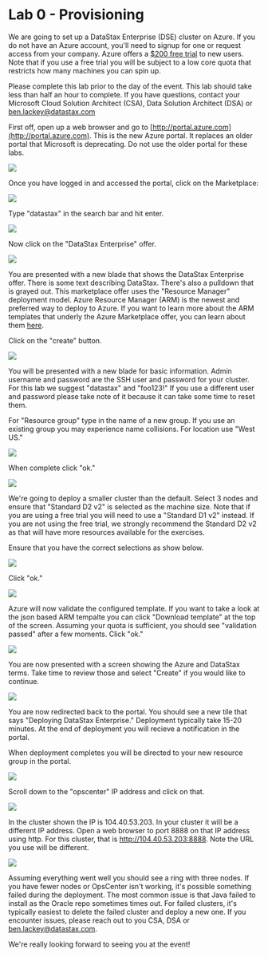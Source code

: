 # Lab 0 - Provisioning

We are going to set up a DataStax Enterprise (DSE) cluster on Azure.  If you do not have an Azure account, you'll need to signup for one or request access from your company.  Azure offers a [$200 free trial](https://azure.microsoft.com/en-us/pricing/free-trial/) to new users.  Note that if you use a free trial you will be subject to a low core quota that restricts how many machines you can spin up.

Please complete this lab prior to the day of the event.  This lab should take less than half an hour to complete.  If you have questions, contact your Microsoft Cloud Solution Architect (CSA), Data Solution Architect (DSA) or [ben.lackey@datastax.com](mailto:ben.lackey@datastax.com)

First off, open up a web browser and go to [http://portal.azure.com](http://portal.azure.com).  This is the new Azure portal.  It replaces an older portal that Microsoft is deprecating.  Do not use the older portal for these labs.

![](img/lab0-1portal.png)

Once you have logged in and accessed the portal, click on the Marketplace:

![](img/lab0-2marketplace.png)

Type "datastax" in the search bar and hit enter.

![](img/lab0-3marketplace_v502.png)

Now click on the "DataStax Enterprise" offer.

![](img/lab0-4createblade_v502.png)

You are presented with a new blade that shows the DataStax Enterprise offer.  There is some text describing DataStax.  There's also a pulldown that is grayed out.  This marketplace offer uses the "Resource Manager" deployment model.  Azure Resource Manager (ARM) is the newest and preferred way to deploy to Azure.  If you want to learn more about the ARM templates that underly the Azure Marketplace offer, you can learn about them [here](https://github.com/DSPN/azure-resource-manager-dse).

Click on the "create" button.

![](img/lab0-5basics_v502.png)

You will be presented with a new blade for basic information.  Admin username and password are the SSH user and password for your cluster.  For this lab we suggest "datastax" and "foo123!"  If you use a different user and password please take note of it because it can take some time to reset them.

For "Resource group" type in the name of a new group.  If you use an existing group you may experience name collisions.  For location use "West US."

![](./img/lab0-5basicsfilled_v502.png)

When complete click "ok."

![](./img/lab0-6datastaxsettings_v502.png)

We're going to deploy a smaller cluster than the default.  Select 3 nodes and ensure that "Standard D2 v2" is selected as the machine size.  Note that if you are using a free trial you will need to use a "Standard D1 v2" instead.  If you are not using the free trial, we strongly recommend the Standard D2 v2 as that will have more resources available for the exercises.

Ensure that you have the correct selections as show below.

![](./img/lab0-7datastaxsettingsfilled_v502.png) 

Click "ok."

![](./img/lab0-8summary_v502.png)

Azure will now validate the configured template.  If you want to take a look at the json based ARM tempalte you can click "Download template" at the top of the screen.  Assuming your quota is sufficient, you should see "validation passed" after a few moments.  Click "ok."

![](./img/lab0-9buy_v502.png)

You are now presented with a screen showing the Azure and DataStax terms.  Take time to review those and select "Create" if you would like to continue.

![](./img/lab0-10deploying.png)

You are now redirected back to the portal.  You should see a new tile that says "Deploying DataStax Enterprise."  Deployment typically take 15-20 minutes.  At the end of deployment you will recieve a notification in the portal.

When deployment completes you will be directed to your new resource group in the portal.

![](./img/lab0-11complete.png)

Scroll down to the "opscenter" IP address and click on that.

![](./img/lab0-12opscip.png)

In the cluster shown the IP is 104.40.53.203.  In your cluster it will be a different IP address.  Open a web browser to port 8888 on that IP address using http.  For this cluster, that is http://104.40.53.203:8888.  Note the URL you use will be different.

![](./img/lab0-13opsc.png)

Assuming everything went well you should see a ring with three nodes.  If you have fewer nodes or OpsCenter isn't working, it's possible something failed during the deployment.  The most common issue is that Java failed to install as the Oracle repo sometimes times out.  For failed clusters, it's typically easiest to delete the failed cluster and deploy a new one.  If you encounter issues, please reach out to you CSA, DSA or [ben.lackey@datastax.com](mailto:ben.lackey@datastax.com).

We're really looking forward to seeing you at the event!

